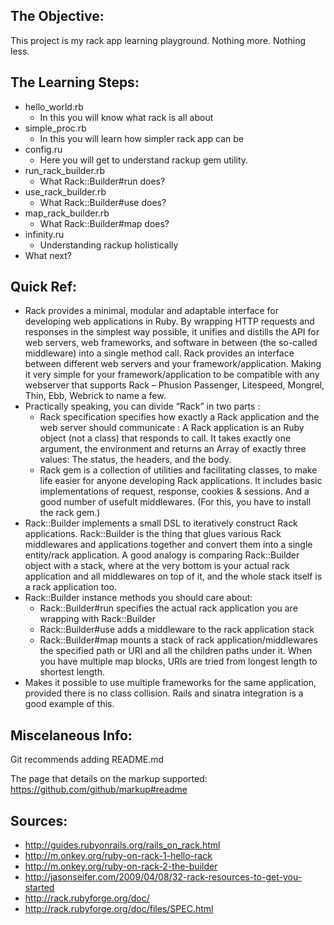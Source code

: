 The Objective:
--------------

This project is my rack app learning playground. Nothing more. Nothing less.


The Learning Steps:
-------------------
  - hello_world.rb
    - In this you will know what rack is all about
  - simple_proc.rb
    - In this you will learn how simpler rack app can be
  - config.ru
    - Here you will get to understand rackup gem utility.
  - run_rack_builder.rb
    - What Rack::Builder#run does?
  - use_rack_builder.rb
    - What Rack::Builder#use does?
  - map_rack_builder.rb
    - What Rack::Builder#map does?
  - infinity.ru
    - Understanding rackup holistically
  - What next?


Quick Ref:
----------
  - Rack provides a minimal, modular and adaptable interface for developing web applications in Ruby. By wrapping HTTP requests and responses in the simplest way possible, it unifies and distills the API for web servers, web frameworks, and software in between (the so-called middleware) into a single method call.
    Rack provides an interface between different web servers and your framework/application. Making it very simple for your framework/application to be compatible with any webserver that supports Rack – Phusion Passenger, Litespeed, Mongrel, Thin, Ebb, Webrick to name a few.
  - Practically speaking, you can divide “Rack” in two parts :
    - Rack specification specifies how exactly a Rack application and the web server should communicate :
      A Rack application is an Ruby object (not a class) that responds to call. It takes exactly one argument, the environment and returns an Array of exactly three values: The status, the headers, and the body.
    - Rack gem is a collection of utilities and facilitating classes, to make life easier for anyone developing Rack applications. It includes basic implementations of request, response, cookies & sessions. And a good number of usefult middlewares. (For this, you have to install the rack gem.)
  - Rack::Builder implements a small DSL to iteratively construct Rack applications.
    Rack::Builder is the thing that glues various Rack middlewares and applications together and convert them into a single entity/rack application. A good analogy is comparing Rack::Builder object with a stack, where at the very bottom is your actual rack application and all middlewares on top of it, and the whole stack itself is a rack application too.
  - Rack::Builder instance methods you should care about:
    - Rack::Builder#run specifies the actual rack application you are wrapping with Rack::Builder
    - Rack::Builder#use adds a middleware to the rack application stack
    - Rack::Builder#map mounts a stack of rack application/middlewares the specified path or URI and all the children paths under it. 
      When you have multiple map blocks, URIs are tried from longest length to shortest length.
  - Makes it possible to use multiple frameworks for the same application, provided there is no class collision. Rails and sinatra integration is a good example of this.


Miscelaneous Info:
------------------
Git recommends adding README.md

The page that details on the markup supported: https://github.com/github/markup#readme


Sources:
--------
  - http://guides.rubyonrails.org/rails_on_rack.html
  - http://m.onkey.org/ruby-on-rack-1-hello-rack
  - http://m.onkey.org/ruby-on-rack-2-the-builder
  - http://jasonseifer.com/2009/04/08/32-rack-resources-to-get-you-started
  - http://rack.rubyforge.org/doc/
  - http://rack.rubyforge.org/doc/files/SPEC.html
